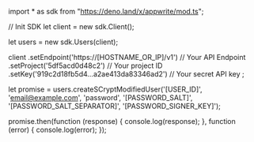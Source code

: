 import * as sdk from "https://deno.land/x/appwrite/mod.ts";

// Init SDK
let client = new sdk.Client();

let users = new sdk.Users(client);

client
    .setEndpoint('https://[HOSTNAME_OR_IP]/v1') // Your API Endpoint
    .setProject('5df5acd0d48c2') // Your project ID
    .setKey('919c2d18fb5d4...a2ae413da83346ad2') // Your secret API key
;


let promise = users.createSCryptModifiedUser('[USER_ID]', 'email@example.com', 'password', '[PASSWORD_SALT]', '[PASSWORD_SALT_SEPARATOR]', '[PASSWORD_SIGNER_KEY]');

promise.then(function (response) {
    console.log(response);
}, function (error) {
    console.log(error);
});
